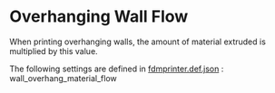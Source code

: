 # Overhanging Wall Flow

When printing overhanging walls, the amount of material extruded is multiplied by this value.

The following settings are defined in [fdmprinter.def.json](https://github.com/smartavionics/Cura/blob/mb-master/resources/definitions/fdmprinter.def.json) : wall_overhang_material_flow
